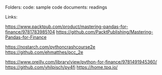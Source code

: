 Folders:
code: sample code
documents: readings

Links:

https://www.packtpub.com/product/mastering-pandas-for-finance/9781783985104
    https://github.com/PacktPublishing/Mastering-Pandas-for-Finance

https://nostarch.com/pythoncrashcourse2e
    https://github.com/ehmatthes/pcc_2e

https://www.oreilly.com/library/view/python-for-finance/9781491945360/
    https://github.com/yhilpisch/py4fi
    https://home.tpq.io/

